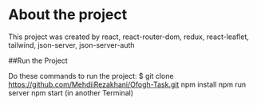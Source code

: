 # About the project

This project was created by react, react-router-dom, redux, react-leaflet, tailwind, json-server, json-server-auth

##Run the Project

Do these commands to run the  project:
$ git clone https://github.com/MehdiiRezakhani/Ofogh-Task.git
npm install
npm run server
npm start (in another Terminal)







